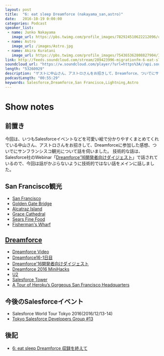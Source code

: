 ```yaml
---
layout: post
title:  "6: eat sleep Dreamforce (nakayama_san,astro)"
date:   2016-10-19 0:00:00
categories: Podcast
speaker_list:
 - name: Junko Nakayama
   image_url: https://pbs.twimg.com/profile_images/782924510622212096/cb2G5SkR.jpg
 - name: Astro
   image_url: /images/Astro.jpg
 - name: Akira Kuratani
   image_url: https://pbs.twimg.com/profile_images/754365362808827904/Ig84TgbE_400x400.jpg
link: http://feeds.soundcloud.com/stream/289423996-migrationfm-6-eat-sleep-dreamforce-nakayama_san-big-astro.mp3
soundcloud_url: "https://w.soundcloud.com/player/?url=https%3A//api.soundcloud.com/tracks/289423996&amp;color=ff5500&amp;auto_play=false&amp;hide_related=false&amp;show_comments=true&amp;show_user=true&amp;show_reposts=false"
length: "53260929"
description: "ゲストに中山さん、アストロさんをお招きして、Dreamforce、ついでにサンフランシスコ旅行について話しました。"
podcastLength: "00:55:29"
keywords: Salesforce,Dreamforce,San Francisco,Lightning,Astro
---
```


# Show notes

## 前置き

今回は、いつもSalesforceイベントなどを可愛い絵で分かりやすくまとめてくれている中山さん、アストロさんをお招きして、Dreamforceに参加した感想、ついでにサンフランシスコ観光について話を伺いました。
技術的な話は、Salesforce社のWebinar「[Dreamforce'16開発者向けダイジェスト](https://blog.migration.fm/the-times-they-are-a-changin-39e3d10887dc#.nhny1ab2b)」で話されているので、今回は話がかぶらないように技術的ではない話をメインに話しました。

## San Francisco観光

- [San Francisco](https://ja.wikipedia.org/wiki/%E3%82%B5%E3%83%B3%E3%83%95%E3%83%A9%E3%83%B3%E3%82%B7%E3%82%B9%E3%82%B3)
- [Golden Gate Bridge](https://ja.wikipedia.org/wiki/%E3%82%B4%E3%83%BC%E3%83%AB%E3%83%87%E3%83%B3%E3%83%BB%E3%82%B2%E3%83%BC%E3%83%88%E3%83%BB%E3%83%96%E3%83%AA%E3%83%83%E3%82%B8)
- [Alcatraz Island](https://ja.wikipedia.org/wiki/%E3%82%A2%E3%83%AB%E3%82%AB%E3%83%88%E3%83%A9%E3%82%BA%E5%B3%B6)
- [Grace Cathedral](https://ja.wikipedia.org/wiki/%E3%82%B0%E3%83%AC%E3%83%BC%E3%82%B9%E5%A4%A7%E8%81%96%E5%A0%82)
- [Sears Fine Food](https://www.travelbook.co.jp/spot/21608)
- [Fisherman's Wharf](https://ja.m.wikipedia.org/wiki/%E3%83%95%E3%82%A3%E3%83%83%E3%82%B7%E3%83%A3%E3%83%BC%E3%83%9E%E3%83%B3%E3%82%BA%E3%83%AF%E3%83%BC%E3%83%95_(%E3%82%B5%E3%83%B3%E3%83%95%E3%83%A9%E3%83%B3%E3%82%B7%E3%82%B9%E3%82%B3))

## [Dreamforce](https://www.salesforce.com/dreamforce/DF16/)

- [Dreamforce Video](https://m.youtube.com/user/dreamforce)
- [Dreamforce16-1日目](http://blog.flect.co.jp/.s/salesforce/2016/10/dreamforce16-1-11d1.html)
- [Dreamforce'16開発者向けダイジェスト](https://blog.migration.fm/the-times-they-are-a-changin-39e3d10887dc#.nhny1ab2b)
- [Dreamforce 2016 MiniHacks](http://sfdcworkshop.com/minihacks/)
- [U2](https://ja.wikipedia.org/wiki/U2)
- [Salesforce Tower](https://www.facebook.com/SalesforceTower/)
- [A Tour of Heroku’s Gorgeous San Francisco Headquarters](http://www.officelovin.com/2015/06/01/a-tour-of-herokus-gorgeous-san-francisco-headquarters-2/)

## 今後のSalesforceイベント
- Salesforce World Tour Tokyo 2016(2016/12/13-14)
- [Tokyo Salesforce Developers Group #13](http://www.meetup.com/ja-JP/Tokyo-Salesforce-Developer-Group/events/233881766/)

## 後記
- [6: eat sleep Dreamforce 収録を終えて](https://blog.migration.fm/6-eat-sleep-dreamforce-収録を終えて-dcba6660cfcf#.w0su6keah)
